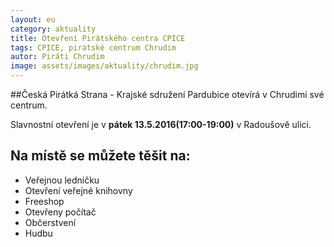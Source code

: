 ```yaml
---
layout: eu
category: aktuality
title: Otevření Pirátského centra CPICE
tags: CPICE, pirátské centrum Chrudim
autor: Piráti Chrudim
image: assets/images/aktuality/chrudim.jpg
---
```


##Česká Pirátká Strana - Krajské sdružení Pardubice otevírá v Chrudimi své centrum.

Slavnostní otevření je v **pátek 13.5.2016(17:00-19:00)** v Radoušově ulici.


Na místě se můžete těšit na:
----------------------------
* Veřejnou ledničku
* Otevření veřejné knihovny
* Freeshop
* Otevřeny počítač
* Občerstvení
* Hudbu
